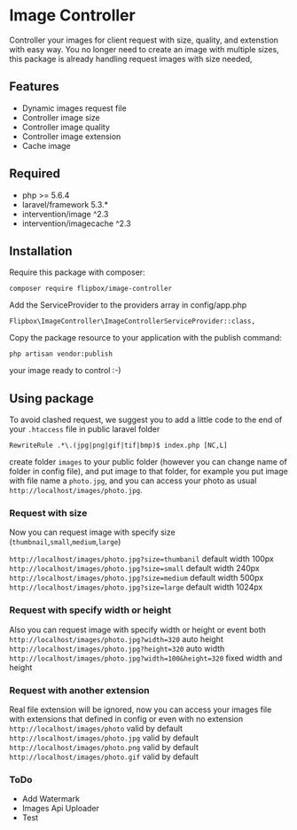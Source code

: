 # Image Controller
Controller your images for client request with size, quality, and extenstion with easy way. You no longer need to create an image with multiple sizes, this package is already handling request images with size needed,

## Features
* Dynamic images request file
* Controller image size
* Controller image quality
* Controller image extension
* Cache image

## Required
* php >= 5.6.4
* laravel/framework 5.3.*
* intervention/image ^2.3
* intervention/imagecache ^2.3

## Installation
Require this package with composer:
```
composer require flipbox/image-controller
```
Add the ServiceProvider to the providers array in config/app.php
```
Flipbox\ImageController\ImageControllerServiceProvider::class,
```
Copy the package resource to your application with the publish command:
```
php artisan vendor:publish
```
your image ready to control :-)

## Using package
To avoid clashed request, we suggest you to add a little code to the end of your `.htaccess` file in public laravel folder
```
RewriteRule .*\.(jpg|png|gif|tif|bmp)$ index.php [NC,L]
```
create folder `images` to your public folder (however you can change name of folder in config file), and put image to that folder, for example you put image with file name a `photo.jpg`, and you can access your photo as usual `http://localhost/images/photo.jpg`.

### Request with size
Now you can request image with specify size (`thumbnail`,`small`,`medium`,`large`)

`http://localhost/images/photo.jpg?size=thumbanil` default width 100px  
`http://localhost/images/photo.jpg?size=small` default width 240px  
`http://localhost/images/photo.jpg?size=medium` default width 500px  
`http://localhost/images/photo.jpg?size=large` default width 1024px  

### Request with specify width or height
Also you can request image with specify width or height or event both  
`http://localhost/images/photo.jpg?width=320` auto height  
`http://localhost/images/photo.jpg?height=320` auto width  
`http://localhost/images/photo.jpg?width=100&height=320` fixed width and height  

### Request with another extension
Real file extension will be ignored, now you can access your images file with extensions that defined in config or even with no extension  
`http://localhost/images/photo` valid by default  
`http://localhost/images/photo.jpg` valid by default  
`http://localhost/images/photo.png` valid by default  
`http://localhost/images/photo.gif` valid by default  

### ToDo
* Add Watermark
* Images Api Uploader
* Test 